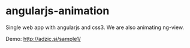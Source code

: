 angularjs-animation
===================

Single web app with angularjs and css3. We are also animating ng-view.

Demo: http://adzic.si/sample1/
